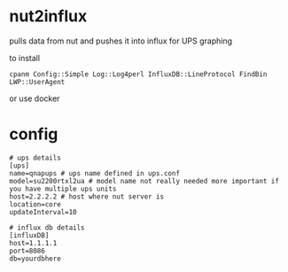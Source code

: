 # nut2influx
pulls data from nut and pushes it into influx for UPS graphing

to install
```
cpanm Config::Simple Log::Log4perl InfluxDB::LineProtocol FindBin LWP::UserAgent
```

or use docker

# config

```
# ups details
[ups]
name=qnapups # ups name defined in ups.conf
model=su2200rtxl2ua # model name not really needed more important if you have multiple ups units
host=2.2.2.2 # host where nut server is
location=core
updateInterval=10

# influx db details
[influxDB]
host=1.1.1.1
port=8086
db=yourdbhere

```
